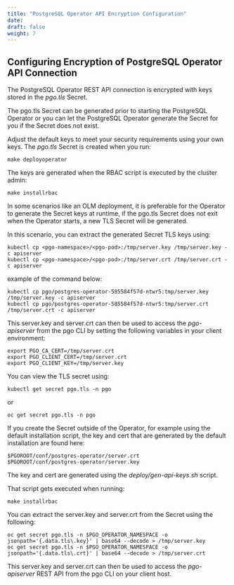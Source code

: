 ```yaml
---
title: "PostgreSQL Operator API Encryption Configuration"
date:
draft: false
weight: 7
---
```


## Configuring Encryption of PostgreSQL Operator API Connection

The PostgreSQL Operator REST API connection is encrypted with keys stored in the *pgo.tls* Secret.  

The pgo.tls Secret can be generated prior to starting the PostgreSQL Operator or you can let the PostgreSQL Operator generate the Secret for you if the Secret
does not exist.

Adjust the default keys to meet your security requirements using your own keys.  The *pgo.tls* Secret is created when you run:

    make deployoperator

The keys are generated when the RBAC script is executed by the cluster admin:

    make installrbac

In some scenarios like an OLM deployment, it is preferable for the Operator to generate the Secret keys at runtime, if the pgo.tls Secret does not exit when the Operator starts, a new TLS Secret will be generated.

In this scenario, you can extract the generated Secret TLS keys using:

    kubectl cp <pgo-namespace>/<pgo-pod>:/tmp/server.key /tmp/server.key -c apiserver
    kubectl cp <pgo-namespace>/<pgo-pod>:/tmp/server.crt /tmp/server.crt -c apiserver
    
example of the command below:
    
    kubectl cp pgo/postgres-operator-585584f57d-ntwr5:tmp/server.key /tmp/server.key -c apiserver
    kubectl cp pgo/postgres-operator-585584f57d-ntwr5:tmp/server.crt /tmp/server.crt -c apiserver

This server.key and server.crt can then be used to access the *pgo-apiserver* from the pgo CLI by setting the following variables in your client environment:

    export PGO_CA_CERT=/tmp/server.crt
    export PGO_CLIENT_CERT=/tmp/server.crt
    export PGO_CLIENT_KEY=/tmp/server.key

You can view the TLS secret using:

    kubectl get secret pgo.tls -n pgo
or

    oc get secret pgo.tls -n pgo

If you create the Secret outside of the Operator, for example using the default installation script, the key and cert that are generated by the default installation are found here:

    $PGOROOT/conf/postgres-operator/server.crt 
    $PGOROOT/conf/postgres-operator/server.key 

The key and cert are generated using the *deploy/gen-api-keys.sh* script.

That script gets executed when running:

    make installrbac

You can extract the server.key and server.crt from the Secret using the following:

    oc get secret pgo.tls -n $PGO_OPERATOR_NAMESPACE -o jsonpath='{.data.tls\.key}' | base64 --decode > /tmp/server.key
    oc get secret pgo.tls -n $PGO_OPERATOR_NAMESPACE -o jsonpath='{.data.tls\.crt}' | base64 --decode > /tmp/server.crt

This server.key and server.crt can then be used to access the *pgo-apiserver* REST API from the pgo CLI on your client host.
